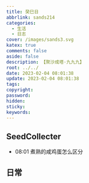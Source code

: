 ```yaml
---
title: 癸巳日
abbrlink: sands214
categories:
  - 生活
  - 日志
cover: /images/sands3.svg
katex: true
comments: false
aside: false
description: 【聚沙成塔·九九九】
root: ../../
date: 2023-02-04 08:01:38
update: 2023-02-04 08:01:38
tags:
copyright:
password:
hidden:
sticky:
keywords:
---
```


## SeedCollecter
- 08:01 煮熟的咸鸡蛋怎么区分


## 日常